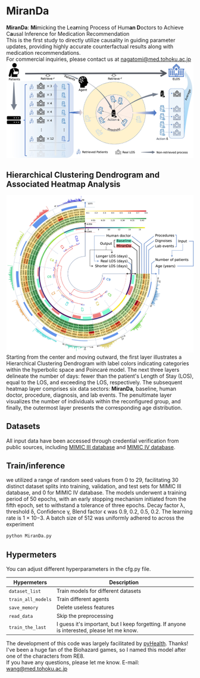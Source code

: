 # MiranDa
**MiranDa**: **Mi**micking the Lea**r**ning Process of Hum**an D**octors to Achieve C**a**usal Inference for Medication Recommendation  
This is the first study to directly utilize causality in guiding parameter updates, providing highly accurate counterfactual results along with medication recommendations.   
For commercial inquiries, please contact us at nagatomi@med.tohoku.ac.jp
![cover-large](./fig/Picture2.jpg)


## Hierarchical Clustering Dendrogram and Associated Heatmap Analysis
![Picture3](./fig/Picture6.jpg)
Starting from the center and moving outward, the first layer illustrates a Hierarchical Clustering Dendrogram with label colors indicating categories within the hyperbolic space and Poincaré model. The next three layers delineate the number of days: fewer than the patient's Length of Stay (LOS), equal to the LOS, and exceeding the LOS, respectively. The subsequent heatmap layer comprises six data sectors: **MiranDa**, baseline, human doctor, procedure, diagnosis, and lab events. The penultimate layer visualizes the number of individuals within the reconfigured group, and finally, the outermost layer presents the corresponding age distribution.

## Datasets

All input data have been accessed through credential verification from public sources, including [MIMIC III database](https://physionet.org/content/mimiciii/1.4/) and [MIMIC IV database](https://physionet.org/content/mimiciv/0.4/).

## Train/inference
we utilized a range of random seed values from 0 to 29, facilitating 30 distinct dataset splits into training, validation, and test sets for MIMIC III database, and 0 for MIMIC IV database.
The models underwent a training period of 50 epochs, with an early stopping mechanism initiated from the fifth epoch, set to withstand a tolerance of three epochs. Decay factor λ, threshold δ,
Confidence γ, Blend factor ϵ was 0.9, 0.2, 0.5, 0.2. The learning rate is 1 × 10−3. A batch size of 512 was uniformly adhered to across the experiment

```bash
python MiranDa.py
```
## Hypermeters

You can adjust different hyperparameters in the cfg.py file.

| Hypermeters              | Description                                                  |
| ------------------------ | ------------------------------------------------------------ |
| `dataset_list`           | Train models for different datasets |
| `train_all_models`       | Train different agents |
| `save_memory`            | Delete useless features  |
| `read_data`              | Skip the preprocessing |
| `train_the_last`         | I guess it's important, but I keep forgetting. If anyone is interested, please let me know.|

The development of this code was largely facilitated by [pyHealth](https://github.com/sunlabuiuc/PyHealth). Thanks!  
I've been a huge fan of the Biohazard games, so I named this model after one of the characters from RE8.  
If you have any questions, please let me know. E-mail: wang@med.tohoku.ac.jp
